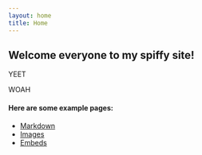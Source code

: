 ```yaml
---
layout: home
title: Home
---
```


## Welcome everyone to my spiffy site!
YEET

WOAH

#### Here are some example pages:

- [Markdown](02-markdown-examples)
- [Images](03-images-examples)
- [Embeds](04-embeds-examples)
